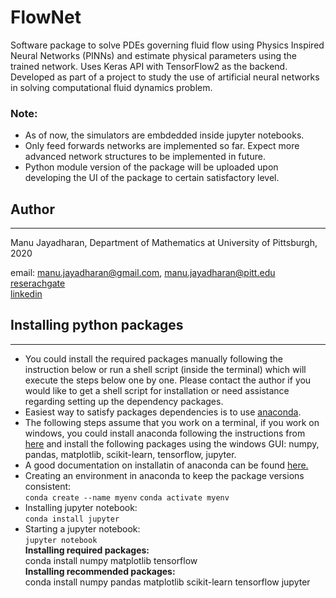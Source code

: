 # FlowNet
Software package to solve PDEs governing fluid flow using Physics Inspired Neural Networks (PINNs) and estimate physical parameters using the trained network.
Uses Keras API with TensorFlow2 as the backend. Developed as part of a project to study the use of artificial neural networks in solving computational fluid dynamics problem.   


### Note:
- As of now, the simulators are embdedded inside jupyter notebooks.   
- Only feed forwards networks are implemented so far. Expect more advanced network structures to be implemented in future.  
- Python module version of the package will be uploaded upon developing the UI  of the package to certain satisfactory level.   

## Author
-----------
Manu Jayadharan, Department of Mathematics at University of Pittsburgh, 2020

email: [manu.jayadharan@gmail.com](mailto:manu.jayadharan@gmail.com), [manu.jayadharan@pitt.edu](mailto:manu.jayadharan@pitt.edu)  
[reserachgate](https://www.researchgate.net/profile/Manu_Jayadharan)  
[linkedin](https://www.linkedin.com/in/manu-jayadharan/)

## Installing python packages
----------------------
- You could install the required packages manually following the instruction below or run a shell script (inside the terminal) which will execute the steps below one by one. Please contact the author if you would like to get a shell script for installation or need assistance regarding setting up the dependency packages.  
- Easiest way to satisfy packages dependencies is to use [anaconda](https://www.anaconda.com/).  
- The following steps assume that you work on a terminal, if you work on windows, you could install anaconda following the instructions from [here](https://docs.anaconda.com/anaconda/install/windows/) and install the following packages using the windows GUI: numpy, pandas, matplotlib, scikit-learn, tensorflow, jupyter.  
- A good documentation on installatin of anaconda can be found [here.](https://docs.anaconda.com/anaconda/install/linux/)
- Creating an environment in anaconda to keep the package versions consistent:  
`conda create --name myenv`
`conda activate myenv`
- Installing jupyter notebook:  
`conda install jupyter`
- Starting a jupyter notebook:  
 `jupyter notebook`  
__Installing required packages:__   
conda install numpy matplotlib tensorflow  
__Installing recommended packages:__  
conda install numpy pandas matplotlib scikit-learn tensorflow jupyter  

